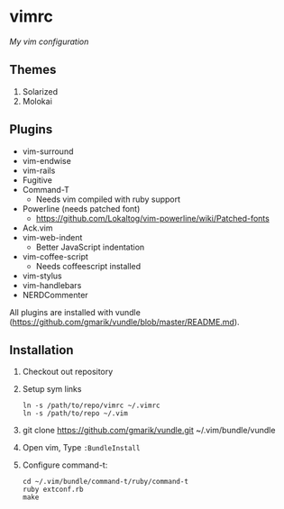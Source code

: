vimrc
=====

*My vim configuration* 

Themes
------

1. Solarized
2. Molokai

Plugins
-------

* vim-surround 
* vim-endwise
* vim-rails
* Fugitive    
* Command-T 
  * Needs vim compiled with ruby support
* Powerline (needs patched font)
  * https://github.com/Lokaltog/vim-powerline/wiki/Patched-fonts
* Ack.vim
* vim-web-indent
  * Better JavaScript indentation
* vim-coffee-script
  * Needs coffeescript installed
* vim-stylus
* vim-handlebars
* NERDCommenter

All plugins are installed with vundle (https://github.com/gmarik/vundle/blob/master/README.md).

Installation
------------

1. Checkout out repository
2. Setup sym links

    ```
    ln -s /path/to/repo/vimrc ~/.vimrc
    ln -s /path/to/repo ~/.vim
    ```

3. git clone https://github.com/gmarik/vundle.git ~/.vim/bundle/vundle 
4. Open vim, Type `:BundleInstall`
4. Configure command-t:

    ```
    cd ~/.vim/bundle/command-t/ruby/command-t
    ruby extconf.rb
    make
    ```

